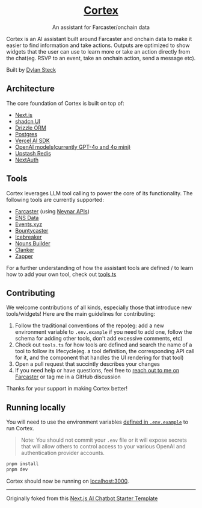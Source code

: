 <a href="https://withcortex.com">
  <h1 align="center">Cortex</h1>
</a>

<p align="center">
  An assistant for Farcaster/onchain data
</p>

Cortex is an AI assistant built around Farcaster and onchain data to make it easier to find information and take actions. Outputs are optimized to show widgets that the user can use to learn more or take an action directly from the chat(eg. RSVP to an event, take an onchain action, send a message etc).

Built by [Dylan Steck](https://dylansteck.com)

## Architecture
The core foundation of Cortex is built on top of:
- [Next.js](https://nextjs.org)
- [shadcn UI](https://ui.shadcn.com)
- [Drizzle ORM](https://orm.drizzle.team)
- [Postgres](https://www.postgresql.org)
- [Vercel AI SDK](https://sdk.vercel.ai)
- [OpenAI models(currently GPT-4o and 4o mini)](https://platform.openai.com/docs/concepts)
- [Upstash Redis](https://upstash.com)
- [NextAuth](https://next-auth.js.org)

## Tools
Cortex leverages LLM tool calling to power the core of its functionality. The following tools are currently supported:
- [Farcaster](https://farcaster.xyz) (using [Neynar APIs](https://neynar.com))
- [ENS Data](https://ensdata.net)
- [Events.xyz](https://events.xyz)
- [Bountycaster](https://bountycaster.com)
- [Icebreaker](https://icebreaker.xyz)
- [Nouns Builder](https://nouns.build)
- [Clanker](https://clanker.world)
- [Zapper](https://zapper.xyz)

For a further understanding of how the assistant tools are defined / to learn how to add your own tool, check out [tools.ts](/lib/tools.ts)

## Contributing

We welcome contributions of all kinds, especially those that introduce new tools/widgets! Here are the main guidelines for contributing:

1. Follow the traditional conventions of the repo(eg: add a new environment variable to `.env.example` if you need to add one, follow the schema for adding other tools, don't add excessive comments, etc)
2. Check out `tools.ts` for how tools are defined and search the name of a tool to follow its lifecycle(eg. a tool definition, the corresponding API call for it, and the component that handles the UI rendering for that tool)
3. Open a pull request that succintly describes your changes
4. If you need help or have questions, feel free to [reach out to me on Farcaster](https://warpcast.com/dylsteck.eth) or tag me in a GitHub discussion

Thanks for your support in making Cortex better!

## Running locally

You will need to use the environment variables [defined in `.env.example`](.env.example) to run Cortex.

> Note: You should not commit your `.env` file or it will expose secrets that will allow others to control access to your various OpenAI and authentication provider accounts.

```bash
pnpm install
pnpm dev
```

Cortex should now be running on [localhost:3000](http://localhost:3000/).


---
<p>Originally foked from this <a href="https://github.com/vercel/ai-chatbot">Next.js AI Chatbot Starter Template</a></p>